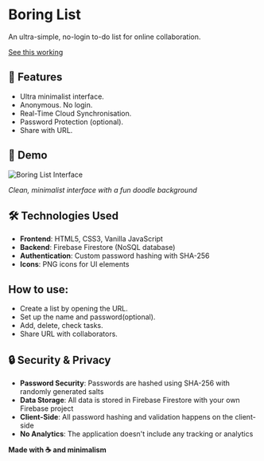 # Boring List

An ultra-simple, no-login to-do list for online collaboration.

[See this working](npsnpsboy.github.io/Boring-List/boy.github.io/Boring-List/)

## 🎯 Features

- Ultra minimalist interface.
- Anonymous. No login.
- Real-Time Cloud Synchronisation.
- Password Protection (optional).
- Share with URL.

## 🚀 Demo

![Boring List Interface](https://github.com/user-attachments/assets/57be2be5-1f14-47f3-ac1a-6e9a2fc08bb3)

*Clean, minimalist interface with a fun doodle background*


## 🛠️ Technologies Used

- **Frontend**: HTML5, CSS3, Vanilla JavaScript
- **Backend**: Firebase Firestore (NoSQL database)
- **Authentication**: Custom password hashing with SHA-256
- **Icons**: PNG icons for UI elements

## How to use:
- Create a list by opening the URL.
- Set up the name and password(optional).
- Add, delete, check tasks.
- Share URL with collaborators.

## 🔒 Security & Privacy

- **Password Security**: Passwords are hashed using SHA-256 with randomly generated salts
- **Data Storage**: All data is stored in Firebase Firestore with your own Firebase project
- **Client-Side**: All password hashing and validation happens on the client-side
- **No Analytics**: The application doesn't include any tracking or analytics


**Made with ☕ and minimalism**
